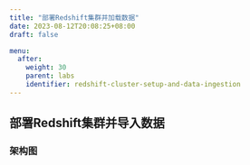 ```yaml
---
title: "部署Redshift集群并加载数据"
date: 2023-08-12T20:08:25+08:00
draft: false

menu:
  after:
    weight: 30
    parent: labs
    identifier: redshift-cluster-setup-and-data-ingestion
---
```

## 部署Redshift集群并导入数据

### 架构图
